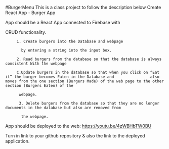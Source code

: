 #BurgerMenu 
This is a class project to follow the description below
Create React App - Burger App

App should be a React App connected to Firebase with 

CRUD functionality. 

         1. Create burgers into the Database and webpage

           by entering a string into the input box. 

         2. Read burgers from the database so that the database is always consistent With the webpage

         C.Update burgers in the database so that when you click on “Eat it” the burger becomes Eaten in the Database and                also moves from the one section (Burgers Made) of the web page to the other section (Burgers Eaten) of the                 

          webpage.

          3. Delete burgers from the database so that they are no longer documents in the database but also are removed from

           the webpage. 

App should be deployed to the web: https://youtu.be/4zWBHbTW0BU

Turn in link to your github repository & also the link to the deployed application. 
